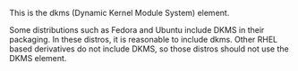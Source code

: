 This is the dkms (Dynamic Kernel Module System) element.

Some distributions such as Fedora and Ubuntu include DKMS in their packaging.
In these distros, it is reasonable to include dkms.  Other RHEL based
derivatives do not include DKMS, so those distros should not use the DKMS
element.
